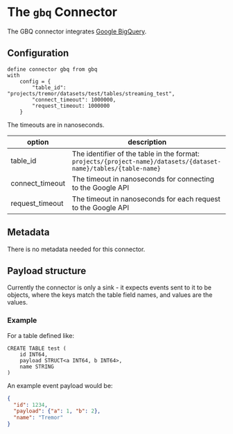# The `gbq` Connector

The GBQ connector integrates [Google BigQuery](https://cloud.google.com/bigquery).


## Configuration

```troy
define connector gbq from gbq
with
    config = {
        "table_id": "projects/tremor/datasets/test/tables/streaming_test",
        "connect_timeout": 1000000,
        "request_timeout: 1000000
    }
```

The timeouts are in nanoseconds.

| option          | description                                                                                                     |
|-----------------|-----------------------------------------------------------------------------------------------------------------|
| table_id        | The identifier of the table in the format: `projects/{project-name}/datasets/{dataset-name}/tables/{table-name}` |
| connect_timeout | The timeout in nanoseconds for connecting to the Google API                                                     |
| request_timeout | The timeout in nanoseconds for each request to the Google API                                                   |

## Metadata
There is no metadata needed for this connector.

## Payload structure

Currently the connector is only a sink - it expects events sent to it to be objects, where the keys match the table field names, and values are the values.

### Example

For a table defined like:

```bigquery
CREATE TABLE test (
    id INT64,
    payload STRUCT<a INT64, b INT64>,
    name STRING
)
```

An example event payload would be:

```json
{
  "id": 1234,
  "payload": {"a": 1, "b": 2},
  "name": "Tremor"
}
```